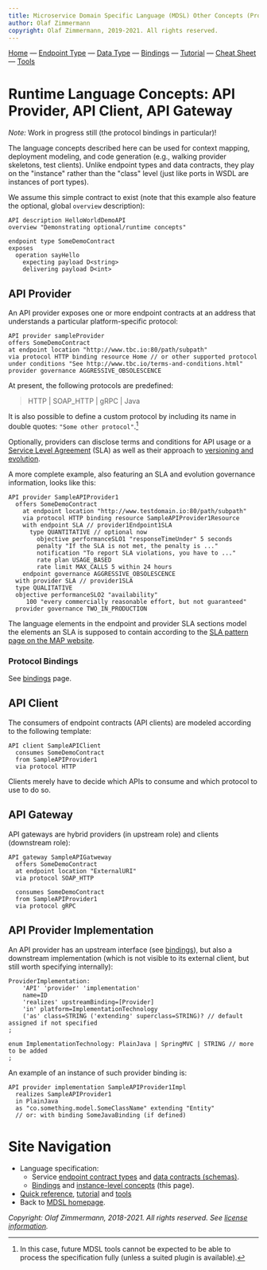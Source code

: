 ```yaml
---
title: Microservice Domain Specific Language (MDSL) Other Concepts (Provider, Client, Gateway)
author: Olaf Zimmermann
copyright: Olaf Zimmermann, 2019-2021. All rights reserved.
---
```


[Home](./index) &mdash; [Endpoint Type](./servicecontract) &mdash; [Data Type](./datacontract) &mdash; [Bindings](./bindings) &mdash; [Tutorial](./tutorial) &mdash; [Cheat Sheet](./quickreference) &mdash; [Tools](./tools)

Runtime Language Concepts: API Provider, API Client, API Gateway
================================================================

*Note:* Work in progress still (the protocol bindings in particular)! 

The language concepts described here can be used for context mapping, deployment modeling, and code generation (e.g., walking provider skeletons, test clients). Unlike endpoint types and data contracts, they play on the "instance" rather than the "class" level (just like ports in WSDL are instances of port types).

We assume this simple contract to exist (note that this example also feature the optional, global `overview` description): 

~~~
API description HelloWorldDemoAPI
overview "Demonstrating optional/runtime concepts"

endpoint type SomeDemoContract
exposes 
  operation sayHello 
    expecting payload D<string>  
    delivering payload D<int>
~~~

## API Provider

An API provider exposes one or more endpoint contracts at an address that understands a particular platform-specific protocol:

~~~
API provider sampleProvider
offers SomeDemoContract
at endpoint location "http://www.tbc.io:80/path/subpath"
via protocol HTTP binding resource Home // or other supported protocol
under conditions "See http://www.tbc.io/terms-and-conditions.html"
provider governance AGGRESSIVE_OBSOLESCENCE
~~~

At present, the following protocols are predefined:

> HTTP | SOAP_HTTP | gRPC | Java 

<!-- | Avro_RPC | Thrift | AMQP | JMS_ActiveMQ | 'STOMP' | 'Kafka'  'MQTT' -->

It is also possible to define a custom protocol by including its name in double quotes: `"Some other protocol"`.[^1]

[^1]: In this case, future MDSL tools cannot be expected to be able to process the specification fully (unless a suited plugin is available).

Optionally, providers can disclose terms and conditions for API usage or a [Service Level Agreement](https://microservice-api-patterns.org/patterns/quality/qualityManagementAndGovernance/ServiceLevelAgreement.html) (SLA) as well as their approach to [versioning and evolution](https://microservice-api-patterns.org/patterns/evolution/).

A more complete example, also featuring an SLA and evolution governance information, looks like this:

~~~
API provider SampleAPIProvider1 
  offers SomeDemoContract 
    at endpoint location "http://www.testdomain.io:80/path/subpath"
    via protocol HTTP binding resource SampleAPIProvider1Resource
  	with endpoint SLA // provider1Endpoint1SLA
      type QUANTITATIVE // optional now
    	objective performanceSLO1 "responseTimeUnder" 5 seconds
    	penalty "If the SLA is not met, the penalty is ..."
    	notification "To report SLA violations, you have to ..."
    	rate plan USAGE_BASED
    	rate limit MAX_CALLS 5 within 24 hours
    endpoint governance AGGRESSIVE_OBSOLESCENCE
  with provider SLA // provider1SLA
  type QUALITATIVE
  objective performanceSLO2 "availability" 
     100 "every commercially reasonable effort, but not guaranteed"
  provider governance TWO_IN_PRODUCTION
~~~

The language elements in the endpoint and provider SLA sections model the elements an SLA is supposed to contain according to the [SLA pattern page on the MAP website](https://microservice-api-patterns.org/patterns/quality/qualityManagementAndGovernance/ServiceLevelAgreement.html).

### Protocol Bindings

See [bindings](./bindings) page.


## API Client

The consumers of endpoint contracts (API clients) are modeled according to the following template:

~~~
API client SampleAPIClient
  consumes SomeDemoContract
  from SampleAPIProvider1
  via protocol HTTP 
~~~

Clients merely have to decide which APIs to consume and which protocol to use to do so.


## API Gateway

API gateways are hybrid providers (in upstream role) and clients (downstream role):

~~~
API gateway SampleAPIGatweway
  offers SomeDemoContract
  at endpoint location "ExternalURI"
  via protocol SOAP_HTTP

  consumes SomeDemoContract 
  from SampleAPIProvider1
  via protocol gRPC
~~~

## API Provider Implementation 
An API provider has an upstream interface (see [bindings](./bindings)), but also a downstream implementation (which is not visible to its external client, but still worth specifying internally): 

~~~
ProviderImplementation:
	'API' 'provider' 'implementation'
	name=ID
	'realizes' upstreamBinding=[Provider]
	'in' platform=ImplementationTechnology
	('as' class=STRING ('extending' superclass=STRING)? // default assigned if not specified
;

enum ImplementationTechnology: PlainJava | SpringMVC | STRING // more to be added
;	
~~~

<!-- removed | 'with' 'binding' downstreamBinding=[Provider])? // reference to Java protocol binding (optional) TODO 4.1, 4.2 adopt example -->

An example of an instance of such provider binding is:

~~~
API provider implementation SampleAPIProvider1Impl 
  realizes SampleAPIProvider1
  in PlainJava
  as "co.something.model.SomeClassName" extending "Entity"
  // or: with binding SomeJavaBinding (if defined)
~~~


# Site Navigation

* Language specification:
    * Service [endpoint contract types](./servicecontract) and [data contracts (schemas)](./datacontract).
    * [Bindings](./bindings) and [instance-level concepts](./optionalparts) (this page).
* [Quick reference](./quickreference), [tutorial](./tutorial) and [tools](./tools)
* Back to [MDSL homepage](./index).

*Copyright: Olaf Zimmermann, 2018-2021. All rights reserved. See [license information](https://github.com/Microservice-API-Patterns/MDSL-Specification/blob/master/LICENSE).*

<!-- *EOF* -->